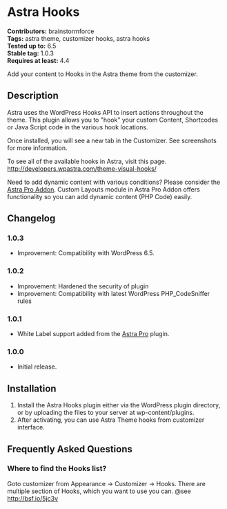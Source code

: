 # Astra Hooks #
**Contributors:** brainstormforce  
**Tags:** astra theme, customizer hooks, astra hooks  
**Tested up to:** 6.5  
**Stable tag:** 1.0.3  
**Requires at least:** 4.4  

Add your content to Hooks in the Astra theme from the customizer.

## Description ##

Astra uses the WordPress Hooks API to insert actions throughout the theme. This plugin allows you to "hook" your custom Content, Shortcodes or Java Script code in the various hook locations.

Once installed, you will see a new tab in the Customizer. See screenshots for more information.

To see all of the available hooks in Astra, visit this page.
<a href="http://developers.wpastra.com/theme-visual-hooks/">http://developers.wpastra.com/theme-visual-hooks/</a>

Need to add dynamic content with various conditions? Please consider the <a href="https://wpastra.com/?utm_source=wp-org&utm_medium=readme&utm_campaign=astra-hooks">Astra Pro Addon</a>. Custom Layouts module in Astra Pro Addon offers functionality so you can add dynamic content (PHP Code) easily.

## Changelog ##

### 1.0.3 ###
- Improvement: Compatibility with WordPress 6.5.

### 1.0.2 ###
- Improvement: Hardened the security of plugin
- Improvement: Compatibility with latest WordPress PHP_CodeSniffer rules

### 1.0.1 ###
* White Label support added from the [Astra Pro](https://wpastra.com/?utm_source=wp-org&utm_medium=readme&utm_campaign=astra-hooks) plugin.

### 1.0.0 ###
* Initial release.

## Installation ##

1. Install the Astra Hooks plugin either via the WordPress plugin directory, or by uploading the files to your server at wp-content/plugins.
2. After activating, you can use Astra Theme hooks from customizer interface.

## Frequently Asked Questions ##

### Where to find the Hooks list? ###

Goto customizer from Appearance -> Customizer -> Hooks. There are multiple section of Hooks, which you want to use you can. @see http://bsf.io/5jc3v
